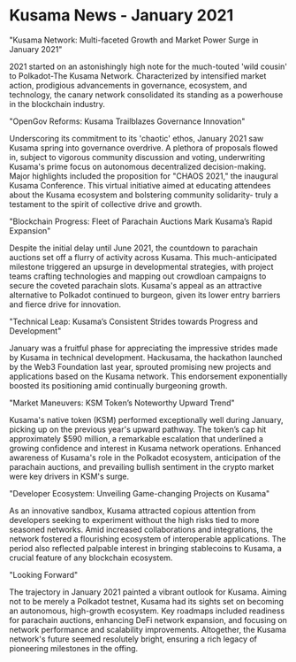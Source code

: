 # Kusama News - January 2021

"Kusama Network: Multi-faceted Growth and Market Power Surge in January 2021"

2021 started on an astonishingly high note for the much-touted 'wild cousin' to Polkadot-The Kusama Network. Characterized by intensified market action, prodigious advancements in governance, ecosystem, and technology, the canary network consolidated its standing as a powerhouse in the blockchain industry.

"OpenGov Reforms: Kusama Trailblazes Governance Innovation"

Underscoring its commitment to its 'chaotic' ethos, January 2021 saw Kusama spring into governance overdrive. A plethora of proposals flowed in, subject to vigorous community discussion and voting, underwriting Kusama's prime focus on autonomous decentralized decision-making. Major highlights included the proposition for "CHAOS 2021," the inaugural Kusama Conference. This virtual initiative aimed at educating attendees about the Kusama ecosystem and bolstering community solidarity- truly a testament to the spirit of collective drive and growth. 

"Blockchain Progress: Fleet of Parachain Auctions Mark Kusama’s Rapid Expansion"

Despite the initial delay until June 2021, the countdown to parachain auctions set off a flurry of activity across Kusama. This much-anticipated milestone triggered an upsurge in developmental strategies, with project teams crafting technologies and mapping out crowdloan campaigns to secure the coveted parachain slots. Kusama's appeal as an attractive alternative to Polkadot continued to burgeon, given its lower entry barriers and fierce drive for innovation. 

"Technical Leap: Kusama’s Consistent Strides towards Progress and Development"

January was a fruitful phase for appreciating the impressive strides made by Kusama in technical development. Hackusama, the hackathon launched by the Web3 Foundation last year, sprouted promising new projects and applications based on the Kusama network. This endorsement exponentially boosted its positioning amid continually burgeoning growth.

"Market Maneuvers: KSM Token’s Noteworthy Upward Trend"

Kusama's native token (KSM) performed exceptionally well during January, picking up on the previous year's upward pathway. The token’s cap hit approximately $590 million, a remarkable escalation that underlined a growing confidence and interest in Kusama network operations. Enhanced awareness of Kusama's role in the Polkadot ecosystem, anticipation of the parachain auctions, and prevailing bullish sentiment in the crypto market were key drivers in KSM's surge. 

"Developer Ecosystem: Unveiling Game-changing Projects on Kusama"

As an innovative sandbox, Kusama attracted copious attention from developers seeking to experiment without the high risks tied to more seasoned networks. Amid increased collaborations and integrations, the network fostered a flourishing ecosystem of interoperable applications. The period also reflected palpable interest in bringing stablecoins to Kusama, a crucial feature of any blockchain ecosystem.

"Looking Forward"

The trajectory in January 2021 painted a vibrant outlook for Kusama. Aiming not to be merely a Polkadot testnet, Kusama had its sights set on becoming an autonomous, high-growth ecosystem. Key roadmaps included readiness for parachain auctions, enhancing DeFi network expansion, and focusing on network performance and scalability improvements. Altogether, the Kusama network's future seemed resolutely bright, ensuring a rich legacy of pioneering milestones in the offing.
